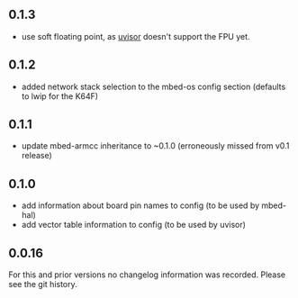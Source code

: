 ## 0.1.3
 * use soft floating point, as [uvisor](https://github.com/ARMmbed/uvisor)
   doesn't support the FPU yet.

## 0.1.2
 * added network stack selection to the mbed-os config section (defaults to
   lwip for the K64F)

## 0.1.1
 * update mbed-armcc inheritance to ~0.1.0 (erroneously missed from v0.1 release)
 
## 0.1.0
 * add information about board pin names to config (to be used by mbed-hal)
 * add vector table information to config (to be used by uvisor)

## 0.0.16
For this and prior versions no changelog information was recorded. Please see
the git history.
